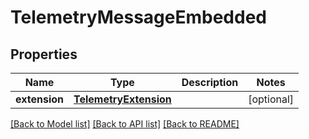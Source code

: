 # TelemetryMessageEmbedded

## Properties
Name | Type | Description | Notes
------------ | ------------- | ------------- | -------------
**extension** | [**TelemetryExtension**](TelemetryExtension.md) |  | [optional] 

[[Back to Model list]](../../README.md#documentation-for-models) [[Back to API list]](../../README.md#documentation-for-api-endpoints) [[Back to README]](../../README.md)


